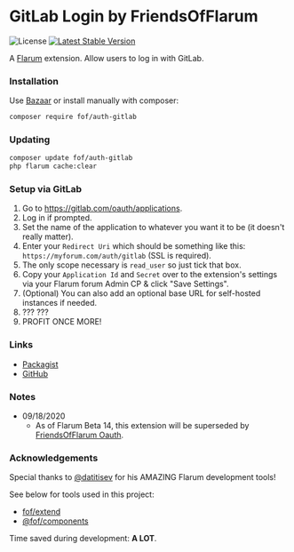 # GitLab Login by FriendsOfFlarum

![License](https://img.shields.io/badge/license-MIT-blue.svg) [![Latest Stable Version](https://img.shields.io/packagist/v/fof/auth-gitlab.svg)](https://packagist.org/packages/fof/auth-gitlab)

A [Flarum](http://flarum.org) extension. Allow users to log in with GitLab.



### Installation

Use [Bazaar](https://discuss.flarum.org/d/5151-flagrow-bazaar-the-extension-marketplace) or install manually with composer:

```sh
composer require fof/auth-gitlab
```

### Updating

```sh
composer update fof/auth-gitlab
php flarum cache:clear
```

### Setup via GitLab
1. Go to https://gitlab.com/oauth/applications.
2. Log in if prompted.
3. Set the name of the application to whatever you want it to be (it doesn't really matter).
4. Enter your `Redirect Uri` which should be something like this: `https://myforum.com/auth/gitlab` (SSL is required).
5. The only scope necessary is `read_user` so just tick that box.
6. Copy your `Application Id` and `Secret` over to the extension's settings via your Flarum forum Admin CP & click "Save Settings".
7. (Optional) You can also add an optional base URL for self-hosted instances if needed.
8. ??? ???
9. PROFIT ONCE MORE!

### Links

- [Packagist](https://packagist.org/packages/fof/auth-gitlab)
- [GitHub](https://github.com/FriendsOfFlarum/auth-gitlab)

### Notes

- 09/18/2020 
    - As of Flarum Beta 14, this extension will be superseded by [FriendsOfFlarum Oauth](https://github.com/FriendsOfFlarum/oauth).

### Acknowledgements 

Special thanks to [@datitisev](https://github.com/datitisev) for his AMAZING Flarum development tools! 

See below for tools used in this project:

- [fof/extend](https://github.com/FriendsOfFlarum/extend)
- [@fof/components](https://github.com/FriendsOfFlarum/components)

Time saved during development: **A LOT**.
